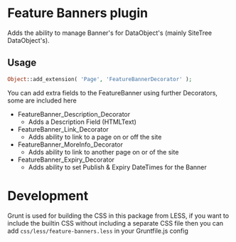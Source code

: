 # Feature Banners plugin

Adds the ability to manage Banner's for DataObject's (mainly SiteTree DataObject's).

## Usage

```php
Object::add_extension( 'Page', 'FeatureBannerDecorator' );
```

You can add extra fields to the FeatureBanner using further Decorators, some are included here

* FeatureBanner_Description_Decorator
  * Adds a Description Field (HTMLText)
* FeatureBanner_Link_Decorator
  * Adds ability to link to a page on or off the site
* FeatureBanner_MoreInfo_Decorator
  * Adds ability to link to another page on or of the site
* FeatureBanner_Expiry_Decorator
  * Adds ability to set Publish & Expiry DateTimes for the Banner

# Development

Grunt is used for building the CSS in this package from LESS, if you want to include the builtin CSS without including a separate CSS file then you can add `css/less/feature-banners.less` in your Gruntfile.js config